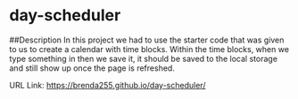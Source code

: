 # day-scheduler
##Description
In this project we had to use the starter code that was given to us to create a calendar with time blocks. Within the time blocks, when we type something in then we save it, it should be saved to the local storage and still show up once the page is refreshed.

URL Link: https://brenda255.github.io/day-scheduler/ 